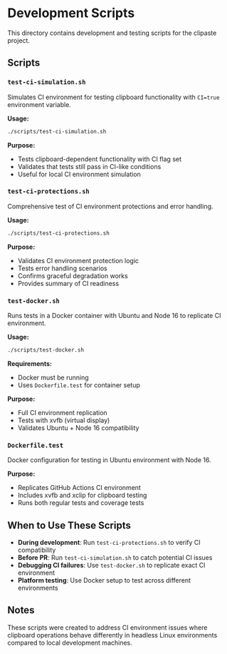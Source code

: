 # Development Scripts

This directory contains development and testing scripts for the clipaste project.

## Scripts

### `test-ci-simulation.sh`

Simulates CI environment for testing clipboard functionality with `CI=true` environment variable.

**Usage:**

```bash
./scripts/test-ci-simulation.sh
```

**Purpose:**

- Tests clipboard-dependent functionality with CI flag set
- Validates that tests still pass in CI-like conditions
- Useful for local CI environment simulation

### `test-ci-protections.sh`

Comprehensive test of CI environment protections and error handling.

**Usage:**

```bash
./scripts/test-ci-protections.sh
```

**Purpose:**

- Validates CI environment protection logic
- Tests error handling scenarios
- Confirms graceful degradation works
- Provides summary of CI readiness

### `test-docker.sh`

Runs tests in a Docker container with Ubuntu and Node 16 to replicate CI environment.

**Usage:**

```bash
./scripts/test-docker.sh
```

**Requirements:**

- Docker must be running
- Uses `Dockerfile.test` for container setup

**Purpose:**

- Full CI environment replication
- Tests with xvfb (virtual display)
- Validates Ubuntu + Node 16 compatibility

### `Dockerfile.test`

Docker configuration for testing in Ubuntu environment with Node 16.

**Purpose:**

- Replicates GitHub Actions CI environment
- Includes xvfb and xclip for clipboard testing
- Runs both regular tests and coverage tests

## When to Use These Scripts

- **During development**: Run `test-ci-protections.sh` to verify CI compatibility
- **Before PR**: Run `test-ci-simulation.sh` to catch potential CI issues
- **Debugging CI failures**: Use `test-docker.sh` to replicate exact CI environment
- **Platform testing**: Use Docker setup to test across different environments

## Notes

These scripts were created to address CI environment issues where clipboard operations behave differently in headless Linux environments compared to local development machines.
